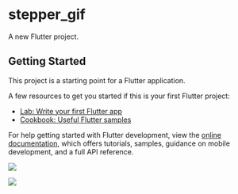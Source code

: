 # stepper_gif

A new Flutter project.

## Getting Started

This project is a starting point for a Flutter application.

A few resources to get you started if this is your first Flutter project:

- [Lab: Write your first Flutter app](https://docs.flutter.dev/get-started/codelab)
- [Cookbook: Useful Flutter samples](https://docs.flutter.dev/cookbook)

For help getting started with Flutter development, view the
[online documentation](https://docs.flutter.dev/), which offers tutorials,
samples, guidance on mobile development, and a full API reference.
<p>
<img src="https://user-images.githubusercontent.com/116251590/226594656-84005fae-559f-4bc4-9ef1-55a368d23534.PNG">

</p>

<p>
<img src="https://user-images.githubusercontent.com/116251590/226594842-9236944a-226d-4231-8af0-dbddb304cd5f.PNG">

</p>
